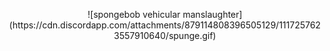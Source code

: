 <p align="center"> ![spongebob vehicular manslaughter](https://cdn.discordapp.com/attachments/879114808396505129/1117257623557910640/spunge.gif) </p>
